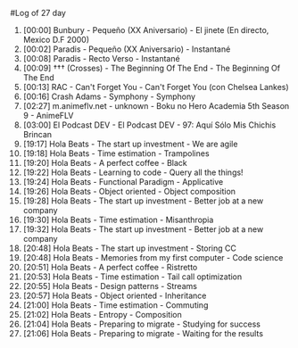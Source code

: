 #Log of 27 day

1. [00:00] Bunbury - Pequeño (XX Aniversario) - El jinete (En directo, Mexico D.F 2000)
1. [00:02] Paradis - Pequeño (XX Aniversario) - Instantané
1. [00:08] Paradis - Recto Verso - Instantané
1. [00:09] ††† (Crosses) - The Beginning Of The End - The Beginning Of The End
1. [00:13] RAC - Can't Forget You - Can't Forget You (con Chelsea Lankes)
1. [00:16] Crash Adams - Symphony - Symphony
1. [02:27] m.animeflv.net - unknown - Boku no Hero Academia 5th Season 9 - AnimeFLV
1. [03:00] El Podcast DEV - El Podcast DEV - 97: Aquí Sólo Mis Chichis Brincan
1. [19:17] Hola Beats - The start up investment - We are agile
1. [19:18] Hola Beats - Time estimation - Trampolines
1. [19:20] Hola Beats - A perfect coffee - Black
1. [19:22] Hola Beats - Learning to code - Query all the things!
1. [19:24] Hola Beats - Functional Paradigm - Applicative
1. [19:26] Hola Beats - Object oriented - Object composition
1. [19:28] Hola Beats - The start up investment - Better job at a new company
1. [19:30] Hola Beats - Time estimation - Misanthropia
1. [19:32] Hola Beats - The start up investment - Better job at a new company
1. [20:48] Hola Beats - The start up investment - Storing CC
1. [20:48] Hola Beats - Memories from my first computer - Code science
1. [20:51] Hola Beats - A perfect coffee - Ristretto
1. [20:53] Hola Beats - Time estimation - Tail call optimization
1. [20:55] Hola Beats - Design patterns - Streams
1. [20:57] Hola Beats - Object oriented - Inheritance
1. [21:00] Hola Beats - Time estimation - Commuting
1. [21:02] Hola Beats - Entropy - Composition
1. [21:04] Hola Beats - Preparing to migrate - Studying for success
1. [21:06] Hola Beats - Preparing to migrate - Waiting for the results
